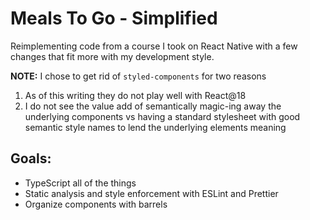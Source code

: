 # Meals To Go - Simplified

Reimplementing code from a course I took on React Native with a few
changes that fit more with my development style.

**NOTE:** I chose to get rid of `styled-components` for two reasons

1. As of this writing they do not play well with React@18
2. I do not see the value add of semantically magic-ing away the underlying
   components vs having a standard stylesheet with good semantic style names to
   lend the underlying elements meaning

## Goals:

- TypeScript all of the things
- Static analysis and style enforcement with ESLint and Prettier
- Organize components with barrels
